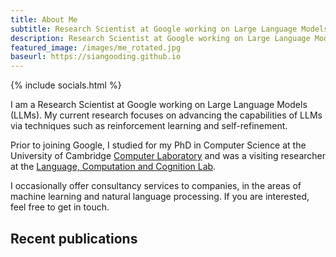 ```yaml
---
title: About Me
subtitle: Research Scientist at Google working on Large Language Models 
description: Research Scientist at Google working on Large Language Models
featured_image: /images/me_rotated.jpg
baseurl: https://siangooding.github.io
---
```

{% include socials.html %}


I am a Research Scientist at Google working on Large Language Models (LLMs). My current research focuses on advancing the capabilities of LLMs via techniques such as reinforcement learning and self-refinement. 

Prior to joining Google, I studied for my PhD in Computer Science at the University of Cambridge <a href="https://www.cl.cam.ac.uk">Computer Laboratory</a> and was a visiting researcher at the <a href= "https://lacclab.github.io">Language, Computation and Cognition Lab</a>.

I occasionally offer consultancy services to companies, in the areas of machine learning and natural language processing. If you are interested, feel free to get in touch.


## Recent publications


